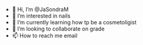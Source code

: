 - 👋 Hi, I’m @JaSondraM
- 👀 I’m interested in nails
- 🌱 I’m currently learning how tp be a cosmetoligist
- 💞️ I’m looking to collaborate on grade
- 📫 How to reach me email

<!---
JaSondraM/JaSondraM is a ✨ special ✨ repository because its `README.md` (this file) appears on your GitHub profile.
You can click the Preview link to take a look at your changes.
--->
